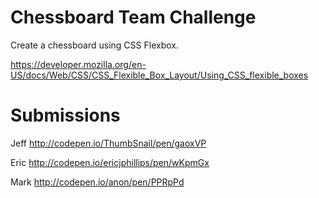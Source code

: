 # Chessboard Team Challenge

Create a chessboard using CSS Flexbox.

https://developer.mozilla.org/en-US/docs/Web/CSS/CSS_Flexible_Box_Layout/Using_CSS_flexible_boxes

# Submissions

Jeff
http://codepen.io/ThumbSnail/pen/gaoxVP

Eric
http://codepen.io/ericjphillips/pen/wKpmGx

Mark
http://codepen.io/anon/pen/PPRpPd
